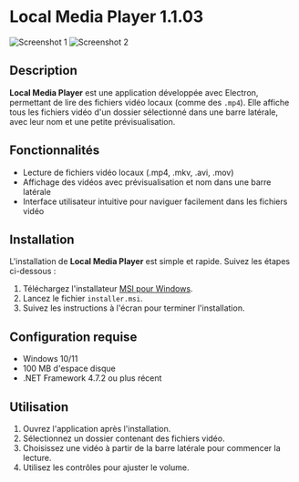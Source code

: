 # Local Media Player 1.1.03

![Screenshot 1](https://i.ibb.co/YZ86dMd/Screen-01.png)
![Screenshot 2](https://i.ibb.co/GJZKB3P/Screen-02.png)

## Description

**Local Media Player** est une application développée avec Electron, permettant de lire des fichiers vidéo locaux (comme des `.mp4`). Elle affiche tous les fichiers vidéo d'un dossier sélectionné dans une barre latérale, avec leur nom et une petite prévisualisation.

## Fonctionnalités

- Lecture de fichiers vidéo locaux (.mp4, .mkv, .avi, .mov)
- Affichage des vidéos avec prévisualisation et nom dans une barre latérale
- Interface utilisateur intuitive pour naviguer facilement dans les fichiers vidéo

## Installation

L'installation de **Local Media Player** est simple et rapide. Suivez les étapes ci-dessous :

1. Téléchargez l'installateur [MSI pour Windows](https://github.com/Pralexio/LMP/releases).
2. Lancez le fichier `installer.msi`.
3. Suivez les instructions à l'écran pour terminer l'installation.

## Configuration requise

- Windows 10/11
- 100 MB d'espace disque
- .NET Framework 4.7.2 ou plus récent

## Utilisation

1. Ouvrez l'application après l'installation.
2. Sélectionnez un dossier contenant des fichiers vidéo.
3. Choisissez une vidéo à partir de la barre latérale pour commencer la lecture.
4. Utilisez les contrôles pour ajuster le volume.
